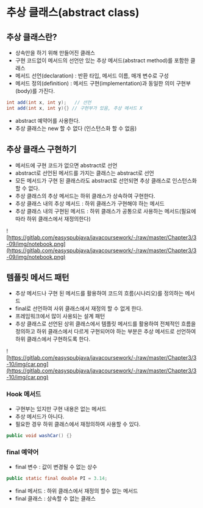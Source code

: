 # 추상 클래스(abstract class)
## 추상 클래스란?

- 상속만을 하기 위해 만들어진 클래스
- 구현 코드없이 메서드의 선언만 있는 추상 메서드(abstract method)를 포함한 클래스
- 메서드 선언(declaration) : 반환 타입, 메서드 이름, 매개 변수로 구성
- 메서드 정의(definition) : 메서드 구현(implementation)과 동일한 의미 구현부(body)를 가진다.

```java
int add(int x, int y);   // 선언
int add(int x, int y){} // 구현부가 있음, 추상 메서드 X
```

- abstract 예약어를 사용한다.
- 추상 클래스는 new 할 수 없다 (인스턴스화 할 수 없음)

## 추상 클래스 구현하기

- 메서드에 구현 코드가 없으면 abstract로 선언
- abstract로 선언된 메서드를 가지는 클래스는 abstract로 선언
- 모든 메서드가 구현 된 클래스라도 abstract로 선언되면 추상 클래스로 인스턴스화 할 수 없다.
- 추상 클래스의 추상 메서드는 하위 클래스가 상속하여 구현한다.
- 추상 클래스 내의 추상 메서드 : 하위 클래스가 구현해야 하는 메서드
- 추상 클래스 내의 구현된 메서드 : 하위 클래스가 공통으로 사용하는 메서드(필요에 따라 하위 클래스에서 재정의한다)

![https://gitlab.com/easyspubjava/javacoursework/-/raw/master/Chapter3/3-09/img/notebook.png](https://gitlab.com/easyspubjava/javacoursework/-/raw/master/Chapter3/3-09/img/notebook.png)

## 템플릿 메서드 패턴

- 추상 메서드나 구현 된 메서드를 활용하여 코드의 흐름(시나리오)를 정의하는 메서드
- final로 선언하여 사위 클래스에서 재정의 할 수 없게 한다.
- 프레임워크에서 많이 사용되는 설계 패턴
- 추상 클래스로 선언된 상위 클래스에서 템플릿 메서드를 활용하여 전체적인 흐름을 정의하고 하위 클래스에서 다르게 구현되어야 하는 부분은 추상 메서드로 선언하여 하위 클래스에서 구현하도록 한다.

![https://gitlab.com/easyspubjava/javacoursework/-/raw/master/Chapter3/3-10/img/car.png](https://gitlab.com/easyspubjava/javacoursework/-/raw/master/Chapter3/3-10/img/car.png)

### Hook 메서드

- 구현부는 있지만 구현 내용은 없는 메서드
- 추상 메서드가 아니다.
- 필요한 경우 하위 클래스에서 재정의하여 사용할 수 있다.

```java
public void washCar() {}
```

### final 예약어

- final 변수 : 값이 변경될 수 없는 상수

```java
public static final double PI = 3.14;
```

- final 메서드 : 하위 클래스에서 재정의 할수 없는 메서드
- final 클래스 : 상속할 수 없는 클래스